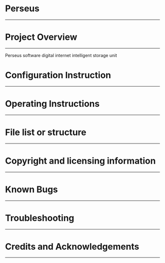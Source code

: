 # Perseus
***

# Project Overview
***
Perseus software digital internet intelligent storage unit

# Configuration Instruction
***

# Operating Instructions
***

# File list or structure
***


# Copyright and licensing information
***

# Known Bugs
***

# Troubleshooting
***

# Credits and Acknowledgements
***

